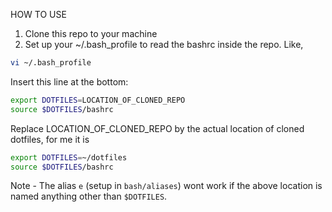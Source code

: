 HOW TO USE 

1. Clone this repo to your machine
2. Set up your ~/.bash_profile to read the bashrc inside the repo. Like,

```bash
vi ~/.bash_profile
```

Insert this line at the bottom:
```bash
export DOTFILES=LOCATION_OF_CLONED_REPO
source $DOTFILES/bashrc
```


Replace LOCATION_OF_CLONED_REPO by the actual location of cloned dotfiles, for me it is 
```bash
export DOTFILES=~/dotfiles
source $DOTFILES/bashrc
```

Note - The alias `e` (setup in `bash/aliases`) wont work if the above location is named anything other than `$DOTFILES`.
